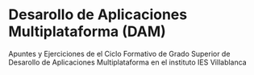 # Desarollo de Aplicaciones Multiplataforma (DAM)
Apuntes y Ejerciciones de el Ciclo Formativo de Grado Superior de Desarollo de Aplicaciones Multiplataforma en el instituto IES Villablanca
